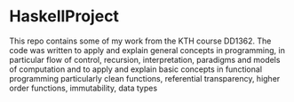 # HaskellProject


This repo contains some of my work from the KTH course DD1362. The code was written to apply and explain general concepts in programming, in particular flow of control, recursion, interpretation, paradigms and models of computation and to apply and explain basic concepts in functional programming particularly clean functions, referential transparency, higher order functions, immutability, data types
